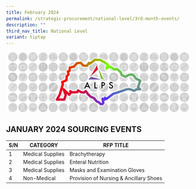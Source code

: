 ```yaml
---
title: February 2024
permalink: /strategic-procurement/national-level/3rd-month-events/
description: ""
third_nav_title: National Level
variant: tiptap
---
```

![](/images/alps_sourcing_events_national_1920x640_clear.png)

## JANUARY 2024 SOURCING EVENTS

| S/N | CATEGORY | RFP TITLE |
| -------- | -------- | -------- |
| 1 | Medical Supplies | Brachytherapy |
| 2 | Medical Supplies | Enteral Nutrition |
| 3 | Medical Supplies | Masks and Examination Gloves |
| 4 | Non-Medical | Provision of Nursing & Ancillary Shoes |